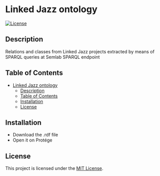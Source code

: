 # Linked Jazz ontology

[![License](https://img.shields.io/badge/license-MIT-blue.svg)](LICENSE)

## Description

Relations and classes from Linked Jazz projects extracted by means of SPARQL queries at Semlab SPARQL endpoint

## Table of Contents

- [Linked Jazz ontology](#linked-jazz-ontology)
  - [Description](#description)
  - [Table of Contents](#table-of-contents)
  - [Installation](#installation)
  - [License](#license)

## Installation

- Download the .rdf file
- Open it on Protége

## License

This project is licensed under the [MIT License](LICENSE).